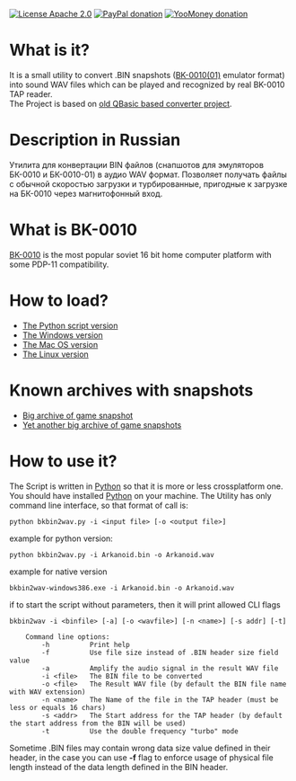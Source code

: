 [![License Apache 2.0](https://img.shields.io/badge/license-Apache%20License%202.0-green.svg)](http://www.apache.org/licenses/LICENSE-2.0)
[![PayPal donation](https://img.shields.io/badge/donation-PayPal-cyan.svg)](https://www.paypal.com/cgi-bin/webscr?cmd=_s-xclick&hosted_button_id=AHWJHJFBAWGL2)
[![YooMoney donation](https://img.shields.io/badge/donation-Yoo.money-blue.svg)](https://yoomoney.ru/to/41001158080699)

# What is it?
It is a small utility to convert .BIN snapshots ([BK-0010(01)](http://en.wikipedia.org/wiki/Electronika_BK) emulator format) into sound WAV files which can be played and recognized by real BK-0010 TAP reader.   
The Project is based on [old QBasic based converter project](http://bk-mg.narod.ru/).

# Description in Russian
Утилита для конвертации BIN файлов (снапшотов для эмуляторов БК-0010 и БК-0010-01) в аудио WAV формат. Позволяет получать файлы с обычной скоростью загрузки и турбированные, пригодные к загрузке на БК-0010 через магнитофонный вход.

# What is BK-0010
[BK-0010](http://en.wikipedia.org/wiki/Electronika_BK) is the most popular soviet 16 bit home computer platform with some PDP-11 compatibility.

# How to load?
 - [The Python script version](https://raw.githubusercontent.com/raydac/bkbin2wav/master/bkbin2wav.py)
 - [The Windows version](https://github.com/raydac/bkbin2wav/releases/download/1.0.1/bkbin2wav-windows386.exe)
 - [The Mac OS version](https://github.com/raydac/bkbin2wav/releases/download/1.0.1/bkbin2wav-macos386.bin)
 - [The Linux version](https://github.com/raydac/bkbin2wav/releases/download/1.0.1/bkbin2wav-linux386.bin)

# Known archives with snapshots
- [Big archive of game snapshot](http://roman-dushkin.narod.ru/bk_games_all.html)
- [Yet another big archive of game snapshots](http://www.bk001x.ru/index/na_bukvu_quot_a_quot/0-184)

# How to use it?
The Script is written in [Python](https://www.python.org/downloads/) so that it is more or less crossplatform one. You should have installed [Python](https://www.python.org/downloads/) on your machine. The Utility has only command line interface, so that format of call is:
```
python bkbin2wav.py -i <input file> [-o <output file>]
```
example for python version:
```
python bkbin2wav.py -i Arkanoid.bin -o Arkanoid.wav
```
example for native version
```
bkbin2wav-windows386.exe -i Arkanoid.bin -o Arkanoid.wav
```
if to start the script without parameters, then it will print allowed CLI flags
```
bkbin2wav -i <binfile> [-a] [-o <wavfile>] [-n <name>] [-s addr] [-t]

    Command line options:
        -h          Print help
        -f          Use file size instead of .BIN header size field value
        -a          Amplify the audio signal in the result WAV file
        -i <file>   The BIN file to be converted
        -o <file>   The Result WAV file (by default the BIN file name with WAV extension)
        -n <name>   The Name of the file in the TAP header (must be less or equals 16 chars)
        -s <addr>   The Start address for the TAP header (by default the start address from the BIN will be used)
        -t          Use the double frequency "turbo" mode
```
Sometime .BIN files may contain wrong data size value defined in their header, in the case you can use **-f** flag to enforce usage of physical file length instead of the data length defined in the BIN header.
